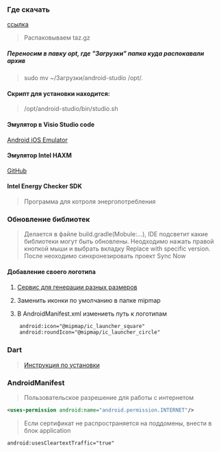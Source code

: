 ###  Где скачать    
[ссылка](https://developer.android.com/studio/#downloads)

> Распаковываем taz.gz      


##### Переносим в павку opt, где "Загрузки" папка куда распокавали архив
> sudo mv ~/Загрузки/android-studio /opt/.


#### Скрипт для установки находится:    
> /opt/android-studio/bin/studio.sh

#### Эмулятор в Visio Studio code
[Android iOS Emulator](https://marketplace.visualstudio.com/items?itemName=DiemasMichiels.emulate)

#### Эмулятор Intel HAXM 
[GitHub](https://github.com/intel/haxm/blob/master/docs/manual-linux.md)      


#### Intel Energy Checker SDK
> Программа для котроля энергопотребления 

### Обновление библиотек 
> Делается в файле build.gradle(Mobule:...), IDE подсветит какие библиотеки могут быть обновлены. Неодходимо нажать правой кнопкой мыши и выбрать вкладку
Replace with specific version. После неоходимо синхронезировать проект Sync Now    


#### Добавление своего логотипа

1. [Сервис для генерации разных размеров](https://romannurik.github.io/AndroidAssetStudio/icons-launcher.html)     

2. Заменить иконки по умолчанию в папке mipmap      

3. В AndroidManifest.xml измениеть путь к логотипам       
```xml
    android:icon="@mipmap/ic_launcher_square"
    android:roundIcon="@mipmap/ic_launcher_circle"
```
### Dart
> [Инструкция по установки](https://dart.dev/get-dart)    


###  AndroidManifest

> Пользовательское разрешение для работы с интернетом     
~~~xml
<uses-permission android:name="android.permission.INTERNET"/>
~~~

> Если сертификат не распространяется на поддомены, внести в блок application      
~~~xml
android:usesCleartextTraffic="true" 
~~~

